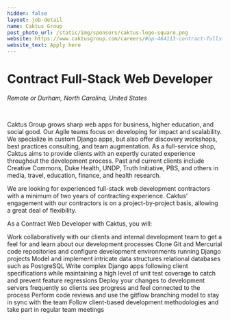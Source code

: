 ```yaml
---
hidden: false
layout: job-detail
name: Caktus Group
post_photo_url: /static/img/sponsors/caktus-logo-square.png
website: https://www.caktusgroup.com/careers/#op-464113-contract-fullstack-web-developer-
website_text: Apply here
---
```


# Contract Full-Stack Web Developer

*Remote or Durham, North Carolina, United States*

<br/>

Caktus Group grows sharp web apps for business, higher education, and social good. Our Agile teams focus on developing for impact and scalability. We specialize in custom Django apps, but also offer discovery workshops, best practices consulting, and team augmentation. As a full-service shop, Caktus aims to provide clients with an expertly curated experience throughout the development process. Past and current clients include Creative Commons, Duke Health, UNDP, Truth Initiative, PBS, and others in media, travel, education, finance, and health research.

We are looking for experienced full-stack web development contractors with a minimum of two years of contracting experience. Caktus’ engagement with our contractors is on a project-by-project basis, allowing a great deal of flexibility.

As a Contract Web Developer with Caktus, you will:

Work collaboratively with our clients and internal development team to get a feel for and learn about our development processes
Clone Git and Mercurial code repositories and configure development environments running Django projects
Model and implement intricate data structures relational databases such as PostgreSQL
Write complex Django apps following client specifications while maintaining a high level of unit test coverage to catch and prevent feature regressions
Deploy your changes to development servers frequently so clients see progress and feel connected to the process
Perform code reviews and use the gitflow branching model to stay in sync with the team
Follow client-based development methodologies and take part in regular team meetings
